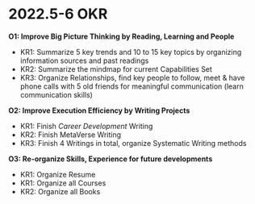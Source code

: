 # 2022.5-6 OKR

**O1: Improve Big Picture Thinking by Reading, Learning and People**

- KR1: Summarize 5 key trends and 10 to 15 key topics by organizing information sources and past readings
- KR2: Summarize the mindmap for current Capabilities Set
- KR3: Organize Relationships, find key people to follow, meet & have phone calls with 5 old friends for meaningful communication (learn communication skills)

**O2: Improve Execution Efficiency by Writing Projects**

- KR1: Finish *Career Development* Writing
- KR2: Finish MetaVerse Writing
- KR3: Finish 4 Writings in total, organize Systematic Writing methods

**O3: Re-organize Skills, Experience for future developments**

- KR1: Organize Resume
- KR1: Organize all Courses
- KR2: Organize all Books